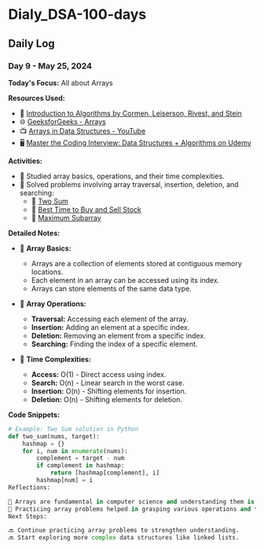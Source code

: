 # Dialy_DSA-100-days

## Daily Log

### Day 9 - May 25, 2024

**Today's Focus:** All about Arrays

**Resources Used:**
- 📖 <a href="https://www.amazon.com/Introduction-Algorithms-3rd-MIT-Press/dp/0262033844">Introduction to Algorithms by Cormen, Leiserson, Rivest, and Stein</a>
- 🌐 <a href="https://www.geeksforgeeks.org/array-data-structure/">GeeksforGeeks - Arrays</a>
- 📺 <a href="https://www.youtube.com/watch?v=0JUN9aDxVmI">Arrays in Data Structures - YouTube</a>
- 🖥️ <a href="https://www.udemy.com/course/master-the-coding-interview-data-structures-algorithms/">Master the Coding Interview: Data Structures + Algorithms on Udemy</a>

**Activities:**
- 📝 Studied array basics, operations, and their time complexities.
- 📌 Solved problems involving array traversal, insertion, deletion, and searching:
  - 🔗 <a href="https://leetcode.com/problems/two-sum/">Two Sum</a>
  - 🔗 <a href="https://leetcode.com/problems/best-time-to-buy-and-sell-stock/">Best Time to Buy and Sell Stock</a>
  - 🔗 <a href="https://leetcode.com/problems/maximum-subarray/">Maximum Subarray</a>

**Detailed Notes:**
- 📝 **Array Basics:**
  - Arrays are a collection of elements stored at contiguous memory locations.
  - Each element in an array can be accessed using its index.
  - Arrays can store elements of the same data type.

- 📝 **Array Operations:**
  - **Traversal:** Accessing each element of the array.
  - **Insertion:** Adding an element at a specific index.
  - **Deletion:** Removing an element from a specific index.
  - **Searching:** Finding the index of a specific element.

- 📝 **Time Complexities:**
  - **Access:** O(1) - Direct access using index.
  - **Search:** O(n) - Linear search in the worst case.
  - **Insertion:** O(n) - Shifting elements for insertion.
  - **Deletion:** O(n) - Shifting elements for deletion.

**Code Snippets:**
```python
# Example: Two Sum solution in Python
def two_sum(nums, target):
    hashmap = {}
    for i, num in enumerate(nums):
        complement = target - num
        if complement in hashmap:
            return [hashmap[complement], i]
        hashmap[num] = i
Reflections:

🤔 Arrays are fundamental in computer science and understanding them is crucial for more advanced data structures.
🚀 Practicing array problems helped in grasping various operations and their complexities.
Next Steps:

🔜 Continue practicing array problems to strengthen understanding.
🔜 Start exploring more complex data structures like linked lists.
